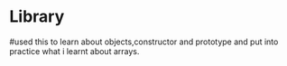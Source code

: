 # Library
#used this to learn about  objects,constructor and prototype and put into practice what i learnt about arrays. 
